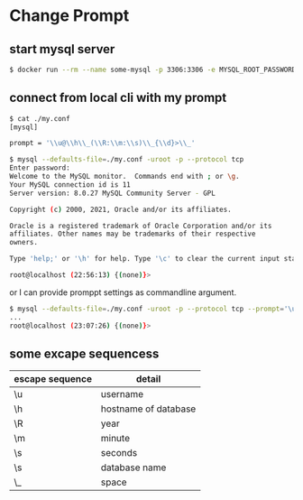 # Change Prompt

## start mysql server

```sh
$ docker run --rm --name some-mysql -p 3306:3306 -e MYSQL_ROOT_PASSWORD=my-secret-pw -d mysql:latest
```

## connect from local cli with my prompt

```sh
$ cat ./my.conf
[mysql]

prompt = '\\u@\\h\\_(\\R:\\m:\\s)\\_{\\d}>\\_'

$ mysql --defaults-file=./my.conf -uroot -p --protocol tcp
Enter password:
Welcome to the MySQL monitor.  Commands end with ; or \g.
Your MySQL connection id is 11
Server version: 8.0.27 MySQL Community Server - GPL

Copyright (c) 2000, 2021, Oracle and/or its affiliates.

Oracle is a registered trademark of Oracle Corporation and/or its
affiliates. Other names may be trademarks of their respective
owners.

Type 'help;' or '\h' for help. Type '\c' to clear the current input statement.

root@localhost (22:56:13) {(none)}>
```

or I can provide promppt settings as commandline argument.

```sh
$ mysql --defaults-file=./my.conf -uroot -p --protocol tcp --prompt='\u@\h\_(\R:\m:\s)\_{\d}>\_'
...
root@localhost (23:07:26) {(none)}> 
```

## some excape sequencess

|escape sequence|detail|
|--|--|
|\\u|username|
|\\h|hostname of database|
|\\R|year|
|\\m|minute|
|\\s|seconds|
|\\s|database name|
|\\_|space|
